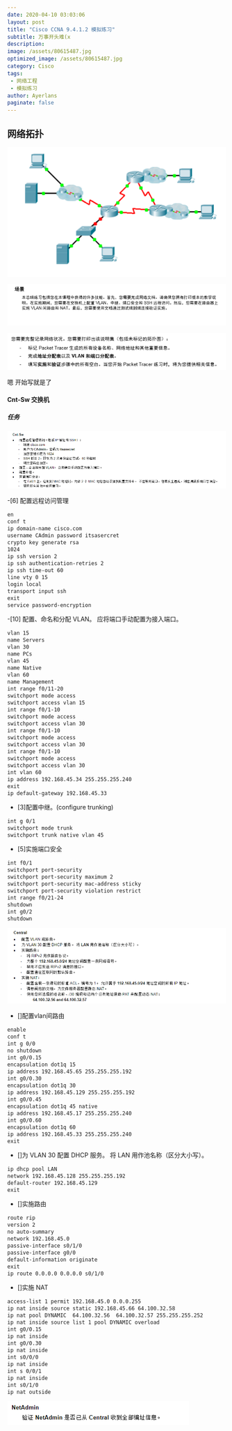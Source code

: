 ```yaml
---
date: 2020-04-10 03:03:06
layout: post
title: "Cisco CCNA 9.4.1.2 模拟练习"
subtitle: 万事开头难(x
description:
image: /assets/80615487.jpg
optimized_image: /assets/80615487.jpg
category: Cisco
tags:
 - 网络工程
 - 模拟练习
author: Ayerlans
paginate: false
---
```

## 网络拓扑

![Snipaste_2020-04-10_11-06-18](/assets/Snipaste_2020-04-10_11-06-18.png)


![Snipaste_2020-04-10_11-08-24](/assets/Snipaste_2020-04-10_11-08-24.png)


![Snipaste_2020-04-10_11-08-04](/assets/Snipaste_2020-04-10_11-08-04_y8p8x0gvn.png)



 嗯 开始写就是了

 #### Cnt-Sw 交换机
 ##### 任务
 ![Snipaste_2020-04-10_11-10-59](/assets/Snipaste_2020-04-10_11-10-59.png)


 -[6] 配置远程访问管理

```
en
conf t
ip domain-name cisco.com
username CAdmin password itsasercret
crypto key generate rsa
1024
ip ssh version 2
ip ssh authentication-retries 2
ip ssh time-out 60
line vty 0 15
login local
transport input ssh
exit
service password-encryption
```
 -[10] 配置、命名和分配 VLAN。 应将端口手动配置为接入端口。
```
vlan 15
name Servers
vlan 30
name PCs
vlan 45
name Native
vlan 60
name Management
int range f0/11-20
switchport mode access
switchport access vlan 15
int range f0/1-10
switchport mode access
switchport access vlan 30
int range f0/1-10
switchport mode access
switchport access vlan 30
int range f0/1-10
switchport mode access
switchport access vlan 30
int vlan 60
ip address 192.168.45.34 255.255.255.240
exit
ip default-gateway 192.168.45.33
```
 - [3]配置中继。(configure trunking)
 ```
 int g 0/1
 switchport mode trunk
 switchport trunk native vlan 45
 ```

- [5]实施端口安全
 ```
int f0/1
switchport port-security
switchport port-security maximum 2
switchport port-security mac-address sticky
switchport port-security violation restrict
int range f0/21-24
shutdown
int g0/2
shutdown
 ```

![Snipaste_2020-04-10_14-07-07](/assets/Snipaste_2020-04-10_14-07-07.png)

 - []配置vlan间路由
 ```
 enable
 conf t
 int g 0/0
 no shutdown
 int g0/0.15
 encapsulation dot1q 15
 ip address 192.168.45.65 255.255.255.192
 int g0/0.30
 encapsulation dot1q 30
 ip address 192.168.45.129 255.255.255.192
 int g0/0.45
 encapsulation dot1q 45 native
 ip address 192.168.45.17 255.255.255.240
 int g0/0.60
 encapsulation dot1q 60
 ip address 192.168.45.33 255.255.255.240
 exit
 ```
- []为 VLAN 30 配置 DHCP 服务。 将 LAN 用作池名称（区分大小写）。


```
ip dhcp pool LAN
network 192.168.45.128 255.255.255.192
default-router 192.168.45.129
exit
```


- []实施路由


```
route rip
version 2
no auto-summary
network 192.168.45.0
passive-interface s0/1/0
passive-interface g0/0
default-information originate
exit
ip route 0.0.0.0 0.0.0.0 s0/1/0

```

- []实施 NAT



```
access-list 1 permit 192.168.45.0 0.0.0.255
ip nat inside source static 192.168.45.66 64.100.32.58
ip nat pool DYNAMIC  64.100.32.56  64.100.32.57 255.255.255.252
ip nat inside source list 1 pool DYNAMIC overload
int g0/0.15
ip nat inside
int g0/0.30
ip nat inside
int s0/0/0
ip nat inside
int s 0/0/1
ip nat inside
int s0/1/0
ip nat outside

```
![Snipaste_2020-04-10_15-30-10](/assets/Snipaste_2020-04-10_15-30-10.png)
